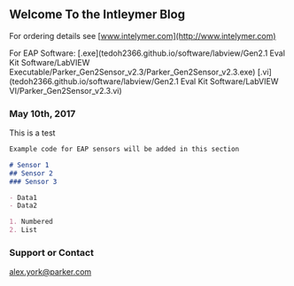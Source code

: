 ## Welcome To the Intleymer Blog

For ordering details see [www.intelymer.com](http://www.intelymer.com)

For EAP Software: [.exe](tedoh2366.github.io/software/labview/Gen2.1 Eval Kit Software/LabVIEW Executable/Parker_Gen2Sensor_v2.3/Parker_Gen2Sensor_v2.3.exe) [.vi](tedoh2366.github.io/software/labview/Gen2.1 Eval Kit Software/LabVIEW VI/Parker_Gen2Sensor_v2.3.vi)



### May 10th, 2017

This is a test

```markdown
Example code for EAP sensors will be added in this section

# Sensor 1
## Sensor 2
### Sensor 3

- Data1
- Data2

1. Numbered
2. List
```
### Support or Contact

alex.york@parker.com
